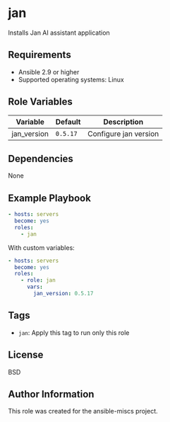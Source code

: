 jan
=========

Installs Jan AI assistant application

Requirements
------------

- Ansible 2.9 or higher
- Supported operating systems: Linux

Role Variables
--------------

| Variable | Default | Description |
|----------|---------|-------------|
| jan_version | `0.5.17` | Configure jan version |

Dependencies
------------

None

Example Playbook
----------------

```yaml
- hosts: servers
  become: yes
  roles:
    - jan
```

With custom variables:

```yaml
- hosts: servers
  become: yes
  roles:
    - role: jan
      vars:
        jan_version: 0.5.17
```

Tags
----

- `jan`: Apply this tag to run only this role

License
-------

BSD

Author Information
------------------

This role was created for the ansible-miscs project.
